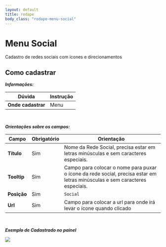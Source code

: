```yaml
---
layout: default
title: rodape
body_class: "rodape-menu-social"
---
```




# Menu Social

Cadastro de redes sociais com ícones e direcionamentos


## Como cadastrar


**_Informações:_**

| Dúvida                | Instrução                                                        |
| --------------------- | ---------------------------------------------------------------- |
| **Onde cadastrar**    | Menu                                                          |


&nbsp;

**_Orientações sobre os campos:_**

| Campo               | Obrigatório	         | Orientação                                                            |
| ------------------- | ------------------- | --------------------------------------------------------------------- |
| **Título**          | Sim      | Nome da Rede Social, precisa estar em letras minúsculas e sem caracteres especiais.                      |
| **Tooltip**          | Sim      | Campo para colocar o nome para puxar o ícone da rede social, precisa estar em letras minúsculas e sem caracteres especiais.                |
| **Posição**             | Sim | `Social`|
| **Url** | Sim     | Campo para colocar a url para onde irá levar o ícone quando clicado                                        |

<br>

***Exemplo de Cadastrado no painel***


<div class="print-painel">
    <img src="{{ site.baseurl }}/arquivos/prints/menu-social.png">
</div>


